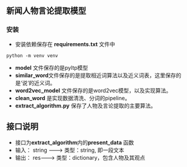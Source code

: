 ## 新闻人物言论提取模型

### 安装

* 安装依赖保存在 **requirements.txt** 文件中
``` 
python -m venv venv 

```

* **model** 文件保存的是pyltp模型
* **similar_word**文件保存的是提取相近词算法以及近义词表，这里保存的是‘说’的近义词。
* **word2vec_model** 文件保存的是word2vec模型，以及实现算法。
* **clean_word** 是实现数据清洗、分词的pipeline。
* **extract_algorithm.py** 保存了人物及言论提取的主要算法。

## 接口说明

* 接口为**extract_algorithm**内的**present_data** 函数
* 输入： string ---> 类型：string, 即一段文本
* 输出： res---> 类型：dictionary，包含人物及其观点
